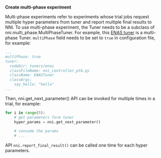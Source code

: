 **Create multi-phase experiment**

Multi-phase experiments refer to experiments whose trial jobs request multiple hyper parameters from tuner and report multiple final results to NNI.
To use multi-phase experiment, the Tuner needs to be a subclass of nni.multi_phase.MultiPhaseTuner. For example, this [ENAS tuner](https://github.com/countif/enas_nni/blob/master/nni/examples/tuners/enas/src/nni_controller.py) is a multi-phase Tuner.
```multiPhase``` field needs to be set to ```true``` in configuration file, for example:

```yml
...
multiPhase: true
tuner:
  codeDir: tuners/enas
  classFileName: nni_controller_ptb.py
  className: ENASTuner
  classArgs:
    say_hello: "hello"
...
```


Then, nni.get_next_parameter() API can be invoked for multiple times in a trial, for example:

```python
for i in range(5):
    # get parameters form tuner
    hyper_params = nni.get_next_parameter()
    
    # consume the params
    # ...
```

API ```nni.report_final_result()``` can be called one time for each hyper parameters.
